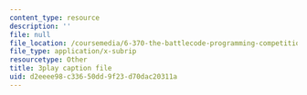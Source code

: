 ```yaml
---
content_type: resource
description: ''
file: null
file_location: /coursemedia/6-370-the-battlecode-programming-competition-january-iap-2013/d2eeee98c33650dd9f23d70dac20311a_Fl6fKzon8LI.vtt
file_type: application/x-subrip
resourcetype: Other
title: 3play caption file
uid: d2eeee98-c336-50dd-9f23-d70dac20311a
---
```

